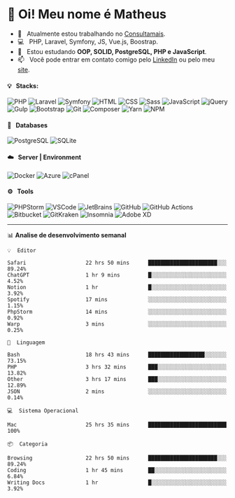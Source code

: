 # 👋 Oi! Meu nome é Matheus

- 🔭 &nbsp; Atualmente estou trabalhando no [Consultamais](https://consultamais.com.br/).
- 💻 &nbsp; PHP, Laravel, Symfony, JS, Vue.js, Boostrap.
- 🌱 &nbsp; Estou estudando **OOP, SOLID, PostgreSQL, PHP e JavaScript**.
- 📫 &nbsp; Você pode entrar em contato comigo pelo [LinkedIn](https://www.linkedin.com/in/matheuscamargoxavier/) ou pelo meu [site](https://matheuscamargo.co).

#### 💡 &nbsp; Stacks:
![PHP](https://img.shields.io/badge/-PHP-777BB4?&logo=php&logoColor=FFFFFF)
![Laravel](https://img.shields.io/badge/-Laravel-FF2D20?&logo=laravel&logoColor=FFFFFF)
![Symfony](https://img.shields.io/badge/-Symfony-000000?&logo=symfony&logoColor=FFFFFF)
![HTML](https://img.shields.io/badge/-HTML-E34F26?&logo=html5&logoColor=FFFFFF)
![CSS](https://img.shields.io/badge/-CSS-1572B6?&logo=css3&logoColor=FFFFFF)
![Sass](https://img.shields.io/badge/-Sass-CC6699?&logo=sass&logoColor=FFFFFF)
![JavaScript](https://img.shields.io/badge/-JavaScript-F7DF1E?&logo=javascript&logoColor=FFFFFF)
![jQuery](https://img.shields.io/badge/-jQuery-0769AD?&logo=jquery&logoColor=FFFFFF)
![Gulp](https://img.shields.io/badge/-Gulp-CF4647?&logo=gulp&logoColor=FFFFFF)
![Bootstrap](https://img.shields.io/badge/-Bootstrap-7952B3?&logo=bootstrap&logoColor=FFFFFF)
![Git](https://img.shields.io/badge/-Git-F05032?&logo=git&logoColor=FFFFFF)
![Composer](https://img.shields.io/badge/-Composer-885630?&logo=composer&logoColor=FFFFFF)
![Yarn](https://img.shields.io/badge/-Yarn-2C8EBB?&logo=yarn&logoColor=FFFFFF)
![NPM](https://img.shields.io/badge/-npm-CB3837?&logo=npm&logoColor=FFFFFF)

#### 💾 &nbsp; Databases
![PostgreSQL](https://img.shields.io/badge/-PostgreSQL-336791?&logo=PostgreSQL&logoColor=FFFFFF)
![SQLite](https://img.shields.io/badge/-SQLite-003B57?&logo=SQLite&logoColor=FFFFFF)

#### ☁️ &nbsp; Server | Environment
![Docker](https://img.shields.io/badge/-Docker-2496ED?&logo=docker&logoColor=FFFFFF)
![Azure](https://img.shields.io/badge/-Azure-0089D6?&logo=microsoft%20azure&logoColor=FFFFFF)
![cPanel](https://img.shields.io/badge/-cPanel-FF6C2C?&logo=cpanel&logoColor=FFFFFF)

#### ⚙️ &nbsp; Tools
![PHPStorm](https://img.shields.io/badge/-PHPStorm-000000?&logo=PHPStorm&logoColor=FFFFFF)
![VSCode](https://img.shields.io/badge/-VSCode-007ACC?&logo=Visual%20Studio%20Code&logoColor=FFFFFF) 
![JetBrains](https://img.shields.io/badge/-JetBrains-000000?&logo=jetbrains&logoColor=FFFFFF) 
![GitHub](https://img.shields.io/badge/-GitHub-181717?&logo=github&logoColor=FFFFFF) 
![GitHub Actions](https://img.shields.io/badge/-GitHub%20Actions-181717?&logo=GitHub%20Actions&logoColor=FFFFFF) 
![Bitbucket](https://img.shields.io/badge/-Bitbucket-0052CC?&logo=bitbucket&logoColor=FFFFFF)
![GitKraken](https://img.shields.io/badge/-GitKraken-179287?&logo=GitKraken&logoColor=FFFFFF)
![Insomnia](https://img.shields.io/badge/-Insomnia-5849BE?&logo=Insomnia&logoColor=FFFFFF)
![Adobe XD](https://img.shields.io/badge/-Adobe%20XD-FF61F6?&logo=adobe%20xd&logoColor=FFFFFF) 
_______

📊  **Analise de desenvolvimento semanal**
```text
💡  Editor

Safari                   22 hrs 50 mins      ██████████████████████░░░     89.24%
ChatGPT                  1 hr 9 mins         █░░░░░░░░░░░░░░░░░░░░░░░░      4.52%
Notion                   1 hr                █░░░░░░░░░░░░░░░░░░░░░░░░      3.92%
Spotify                  17 mins             ░░░░░░░░░░░░░░░░░░░░░░░░░      1.15%
PhpStorm                 14 mins             ░░░░░░░░░░░░░░░░░░░░░░░░░      0.92%
Warp                     3 mins              ░░░░░░░░░░░░░░░░░░░░░░░░░      0.25%
```
```text
💬  Linguagem

Bash                     18 hrs 43 mins      ██████████████████░░░░░░░     73.15%
PHP                      3 hrs 32 mins       ███░░░░░░░░░░░░░░░░░░░░░░     13.82%
Other                    3 hrs 17 mins       ███░░░░░░░░░░░░░░░░░░░░░░     12.89%
JSON                     2 mins              ░░░░░░░░░░░░░░░░░░░░░░░░░      0.14%
```
```text
💻  Sistema Operacional

Mac                      25 hrs 35 mins      █████████████████████████       100%
```
```text
📦  Categoria

Browsing                 22 hrs 50 mins      ██████████████████████░░░     89.24%
Coding                   1 hr 45 mins        ██░░░░░░░░░░░░░░░░░░░░░░░      6.84%
Writing Docs             1 hr                █░░░░░░░░░░░░░░░░░░░░░░░░      3.92%
```
